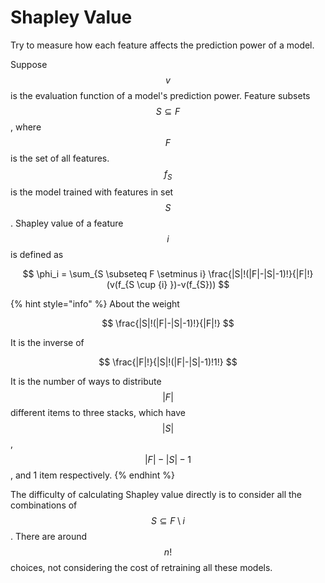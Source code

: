 # Shapley Value

Try to measure how each feature affects the prediction power of a model. 

Suppose $$v$$ is the evaluation function of a model's prediction power. Feature subsets $$S \subseteq F$$, where $$F$$ is the set of all features. $$f_S$$ is the model trained with features in set $$S$$. Shapley value of a feature $$i$$ is defined as

$$
\phi_i = \sum_{S \subseteq F \setminus i} \frac{|S|!(|F|-|S|-1)!}{|F|!}(v(f_{S \cup {i} })-v(f_{S}))
$$

{% hint style="info" %}
About the weight

$$
\frac{|S|!(|F|-|S|-1)!}{|F|!}
$$

It is the inverse of

$$
\frac{|F|!}{|S|!(|F|-|S|-1)!1!}
$$

It is the number of ways to distribute $$|F|$$ different items to three stacks, which have $$|S|$$ , $$|F|-|S|-1$$ , and 1 item respectively.
{% endhint %}

The difficulty of calculating Shapley value directly is to consider all the combinations of $$S \subseteq F  \setminus i$$. There are around $$n!$$ choices, not considering the cost of retraining all these models.

